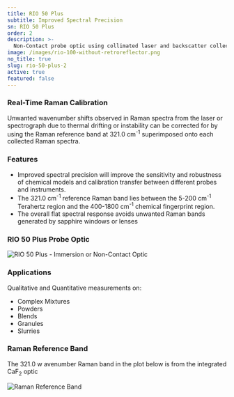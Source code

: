 ```yaml
---
title: RIO 50 Plus
subtitle: Improved Spectral Precision
sn: RIO 50 Plus
order: 2
description: >-
  Non-Contact probe optic using collimated laser and backscatter collection, Plus Real-Time Raman Calibration Unwanted wavenumber shifts observed in the Raman spectra due to laser wavelength and spectrograph drifting or instability can be identified and corrected for in real time.
image: /images/rio-100-without-retroreflector.png
no_title: true
slug: rio-50-plus-2
active: true
featured: false
---
```


### Real-Time Raman Calibration

Unwanted wavenumber shifts observed in Raman spectra from the laser or spectrograph due to thermal drifting or instability can be corrected for by using the Raman reference band at 321.0 cm<sup>-1</sup> superimposed onto each collected Raman spectra.

<div class="grid md:grid-cols-6 gap-x-4">
<div class="md:col-span-3">
<h3>Features</h3>
<ul>
<li>Improved spectral precision will improve the sensitivity and robustness of chemical models and calibration transfer between different probes and instruments.</li>
<li>The 321.0 cm<sup>-1</sup> reference Raman band lies between the 5-200 cm<sup>-1</sup> Terahertz region and the 400-1800 cm<sup>-1</sup> chemical fingerprint region.</li>
<li>The overall flat spectral response avoids unwanted Raman bands generated by sapphire windows or lenses</li>
</ul>
</div>
<div class="md:col-span-3">
<h3>RIO 50 Plus Probe Optic</h3>
<img alt="RIO 50 Plus - Immersion or Non-Contact Optic" src="/images/rio-50-plus-immersion-non-contact-optic.jpg"/>
</div>
<div class="md:col-span-2">
<h3>Applications</h3>
<p>Qualitative and Quantitative measurements on:</p>
<ul>
<li>Complex Mixtures</li>
<li>Powders</li>
<li>Blends</li>
<li>Granules</li>
<li>Slurries</li>
</ul>
</div>
<div class="md:col-span-4">
<h3>Raman Reference Band</h3>
<p>The 321.0 w avenumber Raman band in the plot below is from the integrated CaF<sub>2</sub> optic</p>
<img alt="Raman Reference Band" src="/images/raman-reference-band.png"/>
</div>
